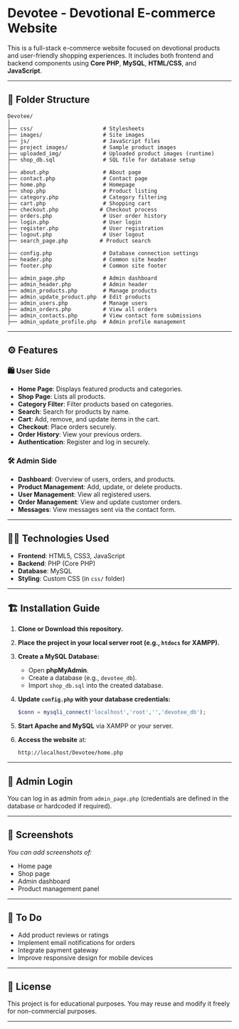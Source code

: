 

# Devotee - Devotional E-commerce Website

This is a full-stack e-commerce website focused on devotional products and user-friendly shopping experiences. It includes both frontend and backend components using **Core PHP**, **MySQL**, **HTML/CSS**, and **JavaScript**.

---

## 📁 Folder Structure

```
Devotee/
│
├── css/                      # Stylesheets
├── images/                   # Site images
├── js/                       # JavaScript files
├── project images/           # Sample product images
├── uploaded_img/             # Uploaded product images (runtime)
├── shop_db.sql               # SQL file for database setup
│
├── about.php                 # About page
├── contact.php               # Contact page
├── home.php                  # Homepage
├── shop.php                  # Product listing
├── category.php              # Category filtering
├── cart.php                  # Shopping cart
├── checkout.php             # Checkout process
├── orders.php                # User order history
├── login.php                 # User login
├── register.php              # User registration
├── logout.php                # User logout
├── search_page.php          # Product search
│
├── config.php                # Database connection settings
├── header.php                # Common site header
├── footer.php                # Common site footer
│
├── admin_page.php            # Admin dashboard
├── admin_header.php          # Admin header
├── admin_products.php        # Manage products
├── admin_update_product.php  # Edit products
├── admin_users.php           # Manage users
├── admin_orders.php          # View all orders
├── admin_contacts.php        # View contact form submissions
├── admin_update_profile.php  # Admin profile management
```

---

## ⚙️ Features

### 🛍️ User Side

* **Home Page**: Displays featured products and categories.
* **Shop Page**: Lists all products.
* **Category Filter**: Filter products based on categories.
* **Search**: Search for products by name.
* **Cart**: Add, remove, and update items in the cart.
* **Checkout**: Place orders securely.
* **Order History**: View your previous orders.
* **Authentication**: Register and log in securely.

### 🛠️ Admin Side

* **Dashboard**: Overview of users, orders, and products.
* **Product Management**: Add, update, or delete products.
* **User Management**: View all registered users.
* **Order Management**: View and update customer orders.
* **Messages**: View messages sent via the contact form.

---

## 🧑‍💻 Technologies Used

* **Frontend**: HTML5, CSS3, JavaScript
* **Backend**: PHP (Core PHP)
* **Database**: MySQL
* **Styling**: Custom CSS (in `css/` folder)

---

## 🏗️ Installation Guide

1. **Clone or Download this repository.**
2. **Place the project in your local server root (e.g., `htdocs` for XAMPP).**
3. **Create a MySQL Database:**

   * Open **phpMyAdmin**.
   * Create a database (e.g., `devotee_db`).
   * Import `shop_db.sql` into the created database.
4. **Update `config.php` with your database credentials:**

   ```php
   $conn = mysqli_connect('localhost','root','','devotee_db');
   ```
5. **Start Apache and MySQL** via XAMPP or your server.
6. **Access the website** at:

   ```
   http://localhost/Devotee/home.php
   ```

---

## 🔐 Admin Login

You can log in as admin from `admin_page.php` (credentials are defined in the database or hardcoded if required).

---

## 📸 Screenshots

*You can add screenshots of:*

* Home page
* Shop page
* Admin dashboard
* Product management panel

---

## 📝 To Do

* Add product reviews or ratings
* Implement email notifications for orders
* Integrate payment gateway
* Improve responsive design for mobile devices

---

## 🧾 License

This project is for educational purposes. You may reuse and modify it freely for non-commercial purposes.

---


